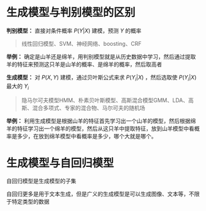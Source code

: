 # 生成模型与判别模型的区别

**判别模型：** 直接对条件概率 $P(Y|X)$ 建模，预测 $Y$ 的概率  

> 线性回归模型、SVM、神经网络、boosting、CRF

**举例：** 确定是山羊还是绵羊，用判别模型就是从历史数据中学习，然后通过提取羊的特征来预测这只羊是山羊的概率、是绵羊的概率，然后取高者



**生成模型：** 对 $P(X,Y)$ 建模，通过贝叶斯公式来求 $P(Y_i|X)$  ，然后选取使 $P(Y_i|X)$ 最大的 $Y_i$ 

> 隐马尔可夫模型HMM、朴素贝叶斯模型、高斯混合模型GMM、LDA、高斯、混合多项式、专家的混合物、马尔可夫的随机场

**举例：** 利用生成模型是根据山羊的特征首先学习出一个山羊的模型，然后根据绵羊的特征学习出一个绵羊的模型，然后从这只羊中提取特征，放到山羊模型中看概率是多少，在放到绵羊模型中看概率是多少，哪个大就是哪个。



# 生成模型与自回归模型

自回归模型是生成模型的子集

自回归更多是用于文本生成，但是广义的生成模型是可以生成图像、文本等，不限于特定类型的数据